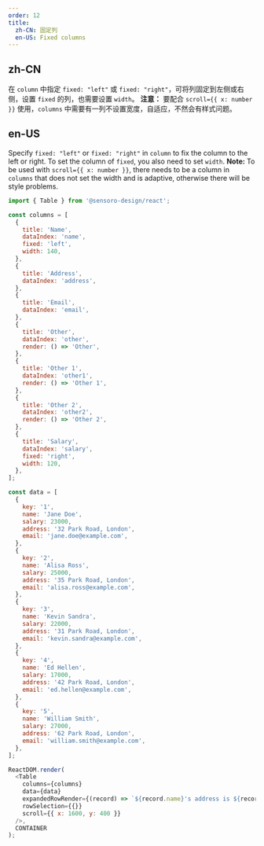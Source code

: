 ```yaml
---
order: 12
title:
  zh-CN: 固定列
  en-US: Fixed columns
---
```


## zh-CN

在 `column` 中指定 `fixed: "left"` 或 `fixed: "right"`，可将列固定到左侧或右侧，设置 `fixed` 的列，也需要设置 `width`。
**注意：** 要配合 `scroll={{ x: number }}` 使用，`columns` 中需要有一列不设置宽度，自适应，不然会有样式问题。

## en-US

Specify `fixed: "left"` or `fixed: "right"` in `column` to fix the column to the left or right. To set the column of `fixed`, you also need to set `width`.
**Note:** To be used with `scroll={{ x: number }}`, there needs to be a column in `columns` that does not set the width and is adaptive, otherwise there will be style problems.

```js
import { Table } from '@sensoro-design/react';

const columns = [
  {
    title: 'Name',
    dataIndex: 'name',
    fixed: 'left',
    width: 140,
  },
  {
    title: 'Address',
    dataIndex: 'address',
  },
  {
    title: 'Email',
    dataIndex: 'email',
  },
  {
    title: 'Other',
    dataIndex: 'other',
    render: () => 'Other',
  },
  {
    title: 'Other 1',
    dataIndex: 'other1',
    render: () => 'Other 1',
  },
  {
    title: 'Other 2',
    dataIndex: 'other2',
    render: () => 'Other 2',
  },
  {
    title: 'Salary',
    dataIndex: 'salary',
    fixed: 'right',
    width: 120,
  },
];

const data = [
  {
    key: '1',
    name: 'Jane Doe',
    salary: 23000,
    address: '32 Park Road, London',
    email: 'jane.doe@example.com',
  },
  {
    key: '2',
    name: 'Alisa Ross',
    salary: 25000,
    address: '35 Park Road, London',
    email: 'alisa.ross@example.com',
  },
  {
    key: '3',
    name: 'Kevin Sandra',
    salary: 22000,
    address: '31 Park Road, London',
    email: 'kevin.sandra@example.com',
  },
  {
    key: '4',
    name: 'Ed Hellen',
    salary: 17000,
    address: '42 Park Road, London',
    email: 'ed.hellen@example.com',
  },
  {
    key: '5',
    name: 'William Smith',
    salary: 27000,
    address: '62 Park Road, London',
    email: 'william.smith@example.com',
  },
];

ReactDOM.render(
  <Table
    columns={columns}
    data={data}
    expandedRowRender={(record) => `${record.name}'s address is ${record.address}`}
    rowSelection={{}}
    scroll={{ x: 1600, y: 400 }}
  />,
  CONTAINER
);
```
